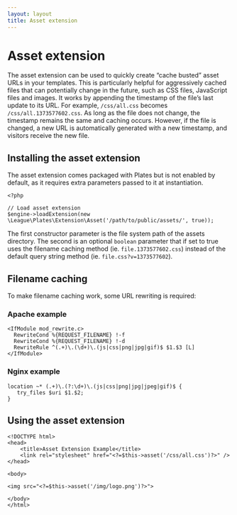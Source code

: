 ```yaml
---
layout: layout
title: Asset extension
---
```


Asset extension
===============

The asset extension can be used to quickly create “cache busted” asset URLs in your templates. This is particularly helpful for aggressively cached files that can potentially change in the future, such as CSS files, JavaScript files and images. It works by appending the timestamp of the file’s last update to its URL. For example, `/css/all.css` becomes `/css/all.1373577602.css`. As long as the file does not change, the timestamp remains the same and caching occurs. However, if the file is changed, a new URL is automatically generated with a new timestamp, and visitors receive the new file.

## Installing the asset extension

The asset extension comes packaged with Plates but is not enabled by default, as it requires extra parameters passed to it at instantiation.

~~~language-php
<?php

// Load asset extension
$engine->loadExtension(new \League\Plates\Extension\Asset('/path/to/public/assets/', true));
~~~

The first constructor parameter is the file system path of the assets directory. The second is an optional `boolean` parameter that if set to true uses the filename caching method (ie. `file.1373577602.css`) instead of the default query string method (ie. `file.css?v=1373577602`).

## Filename caching

To make filename caching work, some URL rewriting is required:

### Apache example
~~~language-php
<IfModule mod_rewrite.c>
  RewriteCond %{REQUEST_FILENAME} !-f
  RewriteCond %{REQUEST_FILENAME} !-d
  RewriteRule ^(.+)\.(\d+)\.(js|css|png|jpg|gif)$ $1.$3 [L]
</IfModule>
~~~

### Nginx example

~~~language-php
location ~* (.+)\.(?:\d+)\.(js|css|png|jpg|jpeg|gif)$ {
   try_files $uri $1.$2;
}
~~~

## Using the asset extension

~~~language-php
<!DOCTYPE html>
<head>
    <title>Asset Extension Example</title>
    <link rel="stylesheet" href="<?=$this->asset('/css/all.css')?>" />
</head>

<body>

<img src="<?=$this->asset('/img/logo.png')?>">

</body>
</html>
~~~